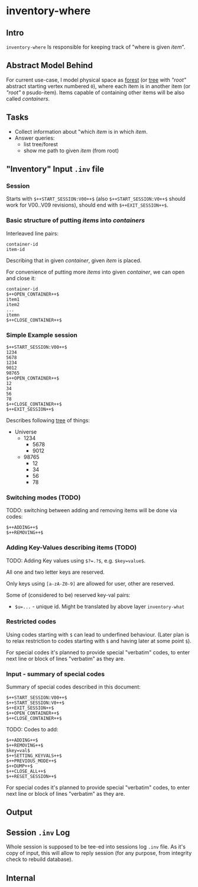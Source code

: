 # inventory-where


## Intro

`inventory-where` Is responsible for keeping track of "where is given *item*".

## Abstract Model Behind

For current use-case, I model physical space as [forest][Tree (graph theory)] (or [tree][Tree (graph theory)] with *"root"* abstract starting vertex numbered `0`), where each item is in another item (or *"root"* `0` psudo-item). Items capable of containing other items will be also called *containers*.

## Tasks

* Collect information about "which *item* is in which *item*.
* Answer queries:
  * list tree/forest
  * show me path to given *item* (from root)

## "Inventory" Input `.inv` file

### Session

Starts with `$++START_SESSION:V00++$` (also `$++START_SESSION:V0++$` should work for V00..V09 revisions), should end with `$++EXIT_SESSION++$`.

### Basic structure of putting *items* into *containers*

Interleaved line pairs:

```
container-id
item-id
```

Describing that in given *container*, given *item* is placed.

For convenience of putting more *items* into given *container*, we can open and close it:

```
container-id
$++OPEN_CONTAINER++$
item1
item2
...
itemn
$++CLOSE_CONTAINER++$
```

### Simple Example session

```
$++START_SESSION:V00++$
1234
5678
1234
9012
98765
$++OPEN_CONTAINER++$
12
34
56
78
$++CLOSE_CONTAINER++$
$++EXIT_SESSION++$

```

Describes following [tree][Tree (graph theory)] of things:

* Universe
    * 1234
        * 5678
        * 9012
    * 98765
        * 12
        * 34
        * 56
        * 78


### Switching modes (TODO)

TODO: switching between adding and removing items will be done via codes:

```
$++ADDING++$
$++REMOVING++$
```

### Adding Key-Values describing items (TODO)

TODO: Adding Key values using `$?=.?$`, e.g. `$key=value$`.

All one and two letter keys are reserved.

Only keys using `[a-zA-Z0-9]` are allowed for user, other are reserved.

Some of (considered to be) reserved key-val pairs:

* `$u=...` - unique id. Might be translated by above layer `inventory-what`

### Restricted codes

Using codes starting with `$` can lead to underfined behaviour. (Later plan is to relax restriction to codes starting with `$` and having later at some point `$`).

For special codes it's planned to provide special "verbatim" codes, to enter next line or block of lines "verbatim" as they are.

### Input - summary of special codes


Summary of special codes described in this document:

```
$++START_SESSION:V00++$
$++START_SESSION:V0++$
$++EXIT_SESSION++$
$++OPEN_CONTAINER++$
$++CLOSE_CONTAINER++$
```

TODO: Codes to add:

```
$++ADDING++$
$++REMOVING++$
$key=val$
$++SETTING_KEYVALS++$
$++PREVIOUS_MODE++$
$++DUMP++$
$++CLOSE_ALL++$
$++RESET_SESSION++$
```

For special codes it's planned to provide special "verbatim" codes, to enter next line or block of lines "verbatim" as they are.

## Output

## Session `.inv` Log

Whole session is supposed to be tee-ed into sessions log `.inv` file. As it's copy of input, this will allow to reply session (for any purpose, from integrity check to rebuild database).

## Internal

[Tree (graph theory)]: https://en.wikipedia.org/wiki/Tree_(graph_theory)
